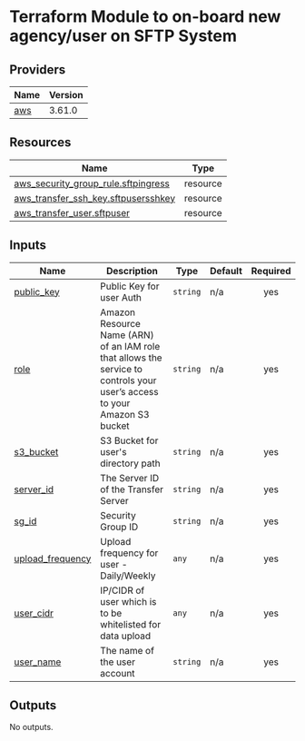 <!-- BEGIN_TF_DOCS -->
# Terraform Module to on-board new agency/user on SFTP System

## Providers

| Name | Version |
|------|---------|
| <a name="provider_aws"></a> [aws](#provider\_aws) | 3.61.0 |

## Resources

| Name | Type |
|------|------|
| [aws_security_group_rule.sftpingress](https://registry.terraform.io/providers/hashicorp/aws/latest/docs/resources/security_group_rule) | resource |
| [aws_transfer_ssh_key.sftpusersshkey](https://registry.terraform.io/providers/hashicorp/aws/latest/docs/resources/transfer_ssh_key) | resource |
| [aws_transfer_user.sftpuser](https://registry.terraform.io/providers/hashicorp/aws/latest/docs/resources/transfer_user) | resource |

## Inputs

| Name | Description | Type | Default | Required |
|------|-------------|------|---------|:--------:|
| <a name="input_public_key"></a> [public\_key](#input\_public\_key) | Public Key for user Auth | `string` | n/a | yes |
| <a name="input_role"></a> [role](#input\_role) | Amazon Resource Name (ARN) of an IAM role that allows the service to controls your user’s access to your Amazon S3 bucket | `string` | n/a | yes |
| <a name="input_s3_bucket"></a> [s3\_bucket](#input\_s3\_bucket) | S3 Bucket for user's directory path | `string` | n/a | yes |
| <a name="input_server_id"></a> [server\_id](#input\_server\_id) | The Server ID of the Transfer Server | `string` | n/a | yes |
| <a name="input_sg_id"></a> [sg\_id](#input\_sg\_id) | Security Group ID | `string` | n/a | yes |
| <a name="input_upload_frequency"></a> [upload\_frequency](#input\_upload\_frequency) | Upload frequency for user  - Daily/Weekly | `any` | n/a | yes |
| <a name="input_user_cidr"></a> [user\_cidr](#input\_user\_cidr) | IP/CIDR of user which is to be whitelisted for data upload | `any` | n/a | yes |
| <a name="input_user_name"></a> [user\_name](#input\_user\_name) | The name of the user account | `string` | n/a | yes |

## Outputs

No outputs.
<!-- END_TF_DOCS -->